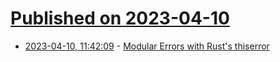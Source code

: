 # [Published on 2023-04-10](index.md)

* [2023-04-10, 11:42:09](https://lobste.rs/s/f61udz/modular_errors_with_rust_s_thiserror) - [Modular Errors with Rust's thiserror](https://gist.github.com/quad/a8a7cc87d1401004c6a8973947f20365)
